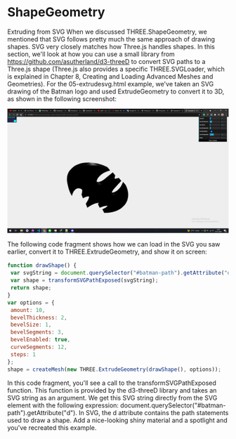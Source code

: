 # ShapeGeometry
Extruding from SVG When we discussed THREE.ShapeGeometry, we mentioned that SVG follows pretty much the same approach of drawing shapes. SVG very closely matches how Three.js handles shapes. In this section, we'll look at how you can use a small library from https://github.com/asutherland/d3-threeD to convert SVG paths to a Three.js shape (Three.js also provides a specific THREE.SVGLoader, which is explained in Chapter 8, Creating and Loading Advanced Meshes and Geometries). For the 05-extrudesvg.html example, we've taken an SVG drawing of the Batman logo and used ExtrudeGeometry to convert it to 3D, as shown in the following screenshot:

<a href="../learning-threejs-master/chapter-06/05-extrude-svg.html">
  <img src="../img/5.5.png">
</a>

The following code fragment shows how we can load in the SVG you saw earlier, convert it to THREE.ExtrudeGeometry, and show it on screen:

```js
function drawShape() {
 var svgString = document.querySelector("#batman-path").getAttribute("d");
 var shape = transformSVGPathExposed(svgString);
 return shape;
}
var options = {
 amount: 10,
 bevelThickness: 2,
 bevelSize: 1,
 bevelSegments: 3,
 bevelEnabled: true,
 curveSegments: 12,
 steps: 1
};
shape = createMesh(new THREE.ExtrudeGeometry(drawShape(), options));
```

In this code fragment, you'll see a call to the transformSVGPathExposed function. This function is provided by the d3-threeD library and takes an SVG string as an argument. We get this SVG string directly from the SVG element with the following expression: document.querySelector("#batman-path").getAttribute("d"). In SVG, the d attribute contains the path statements used to draw a shape. Add a nice-looking shiny material and a spotlight and you've recreated this example.
